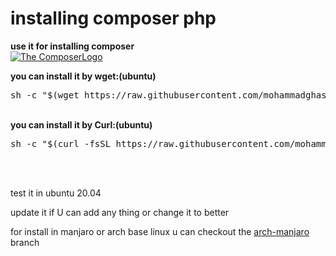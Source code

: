 # installing composer php

<b> use it for installing composer </b>
<br>
<a href="https://getcomposer.org/"> <img src="https://getcomposer.org/img/logo-composer-transparent.png" alt="The ComposerLogo"> </a>
<br>

<p>
  <b>you can install it by wget:(ubuntu)</b>
    <pre>sh -c "$(wget https://raw.githubusercontent.com/mohammadghasemi1379/install-composer/main/install.sh -O -)"</pre><br>
  <b>you can install it by Curl:(ubuntu)</b>
    <pre>sh -c "$(curl -fsSL https://raw.githubusercontent.com/mohammadghasemi1379/install-composer/main/install.sh)"</pre>
</p>

<br><br>
<p> test it in ubuntu 20.04 </p>
<p> update it if U can add any thing or change it to better </p>
<p> for install in manjaro or arch base linux u can checkout the <a href="https://github.com/mohammadghasemi1379/install-composer/tree/arch-manjaro"> arch-manjaro </a> branch </p>
